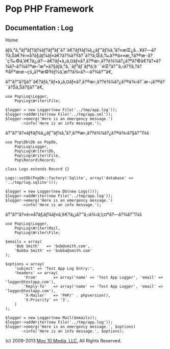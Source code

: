 Pop PHP Framework
=================

Documentation : Log
-------------------

Home

ãƒ­ã‚°ã‚³ãƒ³ãƒ?ãƒ¼ãƒ?ãƒ³ãƒˆã?¯ã€?ãƒ‡ãƒ¼ã‚¿ãƒ™ãƒ¼ã‚¹ã?«æŒ¿å…¥ã?—ã?Ÿã‚Šã€?é›»å­?ãƒ¡ãƒ¼ãƒ«ã€?ã?¾ã?Ÿã?¯ã??ã‚Œã‚‰ã?®ä»»æ„?ã?®æ··å?ˆç‰©ã‚’é€?ä¿¡ã?—ã€?ãƒ•ã‚¡ã‚¤ãƒ«ã?¸ã?®æ›¸ã??è¾¼ã?¿ã?ªã?©ã€?ã?•ã?¾ã?–ã?¾ã?ªæ–¹æ³•ã?§ãƒ­ã‚°ã‚¨ãƒ³ãƒˆãƒªã‚’è¨˜éŒ²ã?™ã‚‹ã?Ÿã‚?ã?®åŸºæœ¬çš„ã?ªæ©Ÿèƒ½ã‚’æ??ä¾›ã?—ã?¾ã?™ã€‚

ã?“ã?“ã?§ã?¯ã€?ãƒ­ã‚°ãƒ•ã‚¡ã‚¤ãƒ«ã?¸ã?®æ›¸ã??è¾¼ã?¿ã?®ä¾‹ã?¯æ¬¡ã?®ã?¨ã?Šã‚Šã?§ã?™ã€‚

    use Pop\Log\Logger,
        Pop\Log\Writer\File;

    $logger = new Logger(new File('../tmp/app.log'));
    $logger->addWriter(new File('../tmp/app.xml'));
    $logger->emerg('Here is an emergency message.')
           ->info('Here is an info message.');

ã?“ã?“ã?«ãƒ‡ãƒ¼ã‚¿ãƒ™ãƒ¼ã‚¹ã?¸ã?®æ›¸ã??è¾¼ã?¿ã?®ä¾‹ã?§ã?™ï¼š

    use Pop\Db\Db as PopDb,
        Pop\Log\Logger,
        Pop\Log\Writer\Db,
        Pop\Log\Writer\File,
        Pop\Record\Record;

    class Logs extends Record {}

    Logs::setDb(PopDb::factory('Sqlite', array('database' => '../tmp/log.sqlite')));

    $logger = new Logger(new Db(new Logs()));
    $logger->addWriter(new File('../tmp/app.log'));
    $logger->emerg('Here is an emergency message.')
           ->info('Here is an info message.');

ã?“ã?“ã?«é›»å­?ãƒ¡ãƒ¼ãƒ«ã‚’é€?ä¿¡ã?™ã‚‹ä¾‹ã‚’ç¤ºã?—ã?¾ã?™ï¼š

    use Pop\Log\Logger,
        Pop\Log\Writer\Mail,
        Pop\Log\Writer\File;

    $emails = array(
        'Bob Smith'   => 'bob@smith.com',
        'Bubba Smith' => 'bubba@smith.com'
    );

    $options = array(
        'subject' => 'Test App Log Entry:',
        'headers' => array(
            'From'       => array('name' => 'Test App Logger', 'email' => 'logger@testapp.com'),
            'Reply-To'   => array('name' => 'Test App Logger', 'email' => 'logger@testapp.com'),
            'X-Mailer'   => 'PHP/' . phpversion(),
            'X-Priority' => '3',
        )
    );

    $logger = new Logger(new Mail($emails));
    $logger->addWriter(new File('../tmp/app.log'));
    $logger->emerg('Here is an emergency message.', $options)
           ->info('Here is an info message.', $options);

\(c) 2009-2013 [Moc 10 Media, LLC.](http://www.moc10media.com) All
Rights Reserved.
